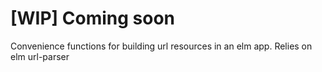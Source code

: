 # [WIP] Coming soon

Convenience functions for building url resources in an elm app.
Relies on elm url-parser
